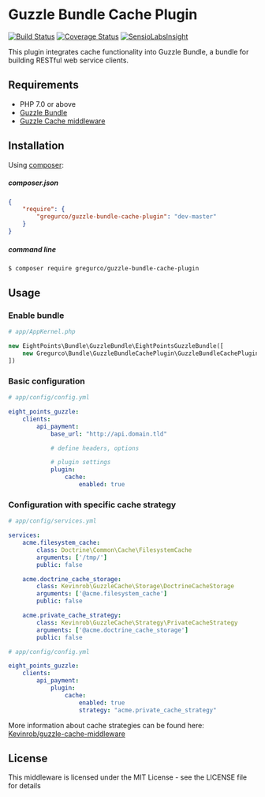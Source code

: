 # Guzzle Bundle Cache Plugin

[![Build Status](https://travis-ci.org/gregurco/GuzzleBundleCachePlugin.svg?branch=master)](https://travis-ci.org/gregurco/GuzzleBundleCachePlugin)
[![Coverage Status](https://coveralls.io/repos/gregurco/GuzzleBundleCachePlugin/badge.svg?branch=master)](https://coveralls.io/r/gregurco/GuzzleBundleCachePlugin)
[![SensioLabsInsight](https://insight.sensiolabs.com/projects/08400bb3-540d-4616-b0b3-f694a73a72cf/mini.png)](https://insight.sensiolabs.com/projects/08400bb3-540d-4616-b0b3-f694a73a72cf)

This plugin integrates cache functionality into Guzzle Bundle, a bundle for building RESTful web service clients.

## Requirements
 - PHP 7.0 or above
 - [Guzzle Bundle][1]
 - [Guzzle Cache middleware][2]

 
## Installation
Using [composer][3]:

##### composer.json
``` json
{
    "require": {
        "gregurco/guzzle-bundle-cache-plugin": "dev-master"
    }
}
```

##### command line
``` bash
$ composer require gregurco/guzzle-bundle-cache-plugin
```

## Usage
### Enable bundle
``` php
# app/AppKernel.php

new EightPoints\Bundle\GuzzleBundle\EightPointsGuzzleBundle([
    new Gregurco\Bundle\GuzzleBundleCachePlugin\GuzzleBundleCachePlugin(),
])
```

### Basic configuration
``` yaml
# app/config/config.yml

eight_points_guzzle:
    clients:
        api_payment:
            base_url: "http://api.domain.tld"

            # define headers, options

            # plugin settings
            plugin:
                cache:
                    enabled: true
```

### Configuration with specific cache strategy
``` yaml
# app/config/services.yml

services:
    acme.filesystem_cache:
        class: Doctrine\Common\Cache\FilesystemCache
        arguments: ['/tmp/']
        public: false

    acme.doctrine_cache_storage:
        class: Kevinrob\GuzzleCache\Storage\DoctrineCacheStorage
        arguments: ['@acme.filesystem_cache']
        public: false

    acme.private_cache_strategy:
        class: Kevinrob\GuzzleCache\Strategy\PrivateCacheStrategy
        arguments: ['@acme.doctrine_cache_storage']
        public: false

```

``` yaml
# app/config/config.yml

eight_points_guzzle:
    clients:
        api_payment:
            plugin:
                cache:
                    enabled: true
                    strategy: "acme.private_cache_strategy"
```

More information about cache strategies can be found here: [Kevinrob/guzzle-cache-middleware][2]

## License
This middleware is licensed under the MIT License - see the LICENSE file for details

[1]: https://github.com/8p/EightPointsGuzzleBundle
[2]: https://github.com/Kevinrob/guzzle-cache-middleware
[3]: https://getcomposer.org/

